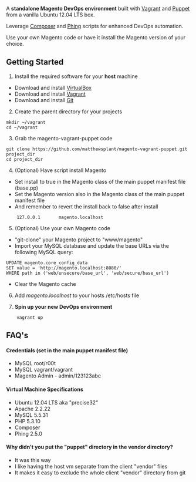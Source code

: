A **standalone Magento DevOps environment** built with [Vagrant](http://www.vagrantup.com/) and [Puppet](http://puppetlabs.com/) from a vanilla Ubuntu 12.04 LTS box.

Leverage [Composer](http://getcomposer.org/) and [Phing](http://www.phing.info/) scripts for enhanced DevOps automation.

Use your own Magento code or have it install the Magento version of your choice.

## Getting Started

1. Install the required software for your **host** machine
 * Download and install [VirtualBox](https://www.virtualbox.org/wiki/Downloads)
 * Download and install [Vagrant](http://downloads.vagrantup.com/)
 * Download and install [Git](http://git-scm.com/downloads)

2. Create the parent directory for your projects
```
mkdir ~/vagrant
cd ~/vagrant
```

3. Grab the magento-vagrant-puppet code
```
git clone https://github.com/matthewsplant/magento-vagrant-puppet.git project_dir
cd project_dir
```

4. (Optional) Have script install Magento
 * Set install to true in the Magento class of the main puppet manifest file (base.pp)
 * Set the Magento version also in the Magento class of the main puppet manifest file
 * And remember to revert the install back to false after install
```
    127.0.0.1       magento.localhost
```

5. (Optional) Use your own Magento code
 * "git-clone" your Magento project to "www/magento"
 * Import your MySQL database and update the base URLs via the following MySQL query:
```
UPDATE magento.core_config_data
SET value = 'http://magento.localhost:8080/'
WHERE path in ('web/unsecure/base_url', 'web/secure/base_url')
```
 * Clear the Magento cache

6. Add *magento.localhost* to your hosts /etc/hosts file

7. **Spin up your new DevOps environment**
```
    vagrant up
```


## FAQ's

#### Credentials (set in the main puppet manifest file)
 * MySQL root/r00t
 * MySQL vagrant/vagrant
 * Magento Admin - admin/123123abc

#### Virtual Machine Specifications
 * Ubuntu 12.04 LTS aka "precise32"
 * Apache 2.2.22
 * MySQL 5.5.31
 * PHP 5.3.10
 * Composer
 * Phing 2.5.0

#### Why didn't you put the "puppet" directory in the vendor directory?
 * It was this way
 * I like having the host vm separate from the client "vendor" files
 * It makes it easy to exclude the whole client "vendor" directory from git
